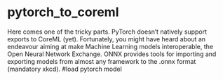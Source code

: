# pytorch_to_coreml
Here comes one of the tricky parts. PyTorch doesn’t natively support exports to CoreML (yet). Fortunately, you might have heard about an endeavour aiming at make Machine Learning models interoperable, the Open Neural Network Exchange.
ONNX provides tools for importing and exporting models from almost any framework to the .onnx format (mandatory xkcd).
#load pytorch model

